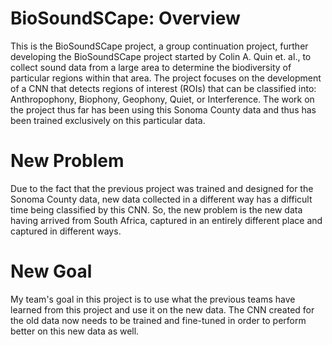 # BioSoundSCape: Overview
This is the BioSoundSCape project, a group continuation project, further developing the BioSoundSCape project started by Colin A. Quin et. al., to collect sound data from a large area to determine the biodiversity of particular regions within that area. The project focuses on the development of a CNN that detects regions of interest (ROIs) that can be classified into: Anthropophony, Biophony, Geophony, Quiet, or Interference. The work on the project thus far has been using this Sonoma County data and thus has been trained exclusively on this particular data. 

# New Problem
Due to the fact that the previous project was trained and designed for the Sonoma County data, new data collected in a different way has a difficult time being classified by this CNN. So, the new problem is the new data having arrived from South Africa, captured in an entirely different place and captured in different ways. 

# New Goal
My team's goal in this project is to use what the previous teams have learned from this project and use it on the new data. The CNN created for the old data now needs to be trained and fine-tuned in order to perform better on this new data as well.
